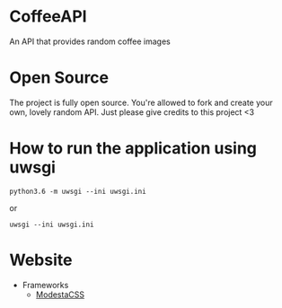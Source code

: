 # CoffeeAPI
An API that provides random coffee images

# Open Source
The project is fully open source. You're allowed to fork and create your own, lovely random API. Just please give credits to this project <3

# How to run the application using uwsgi 
``` 
python3.6 -m uwsgi --ini uwsgi.ini
```
or
```
uwsgi --ini uwsgi.ini
```
# Website
- Frameworks
  - [ModestaCSS](https://github.com/AlexFlipnote/ModestaCSS)
